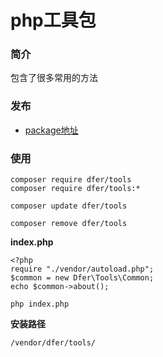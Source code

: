 # php工具包

### 简介
包含了很多常用的方法

### 发布
- [package地址](https://packagist.org/packages/dfer/test)

### 使用
```
composer require dfer/tools
composer require dfer/tools:*

composer update dfer/tools

composer remove dfer/tools
```



**index.php**
```
<?php
require "./vendor/autoload.php";
$common = new Dfer\Tools\Common;
echo $common->about();
```

```
php index.php
```



**安装路径**
```
/vendor/dfer/tools/
```